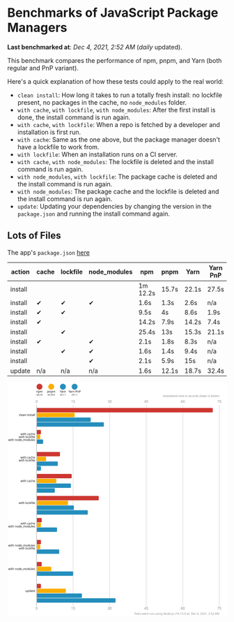 # Benchmarks of JavaScript Package Managers

**Last benchmarked at**: _Dec 4, 2021, 2:52 AM_ (_daily_ updated).

This benchmark compares the performance of npm, pnpm, and Yarn (both regular and PnP variant).

Here's a quick explanation of how these tests could apply to the real world:

- `clean install`: How long it takes to run a totally fresh install: no lockfile present, no packages in the cache, no `node_modules` folder.
- `with cache`, `with lockfile`, `with node_modules`: After the first install is done, the install command is run again.
- `with cache`, `with lockfile`: When a repo is fetched by a developer and installation is first run.
- `with cache`: Same as the one above, but the package manager doesn't have a lockfile to work from.
- `with lockfile`: When an installation runs on a CI server.
- `with cache`, `with node_modules`: The lockfile is deleted and the install command is run again.
- `with node_modules`, `with lockfile`: The package cache is deleted and the install command is run again.
- `with node_modules`: The package cache and the lockfile is deleted and the install command is run again.
- `update`: Updating your dependencies by changing the version in the `package.json` and running the install command again.

## Lots of Files

The app's `package.json` [here](https://github.com/pnpm/pnpm.github.io/blob/main/benchmarks/fixtures/alotta-files/package.json)

| action  | cache | lockfile | node_modules| npm | pnpm | Yarn | Yarn PnP |
| ---     | ---   | ---      | ---         | --- | ---  | ---  | ---      |
| install |       |          |             | 1m 12.2s | 15.7s | 22.1s | 27.5s |
| install | ✔     | ✔        | ✔           | 1.6s | 1.3s | 2.6s | n/a |
| install | ✔     | ✔        |             | 9.5s | 4s | 8.6s | 1.9s |
| install | ✔     |          |             | 14.2s | 7.9s | 14.2s | 7.4s |
| install |       | ✔        |             | 25.4s | 13s | 15.3s | 21.1s |
| install | ✔     |          | ✔           | 2.1s | 1.8s | 8.3s | n/a |
| install |       | ✔        | ✔           | 1.6s | 1.4s | 9.4s | n/a |
| install |       |          | ✔           | 2.1s | 5.9s | 15s | n/a |
| update  | n/a | n/a | n/a | 1.6s | 12.1s | 18.7s | 32.4s |

![Graph of the alotta-files results](../../static/img/benchmarks/alotta-files.svg)
